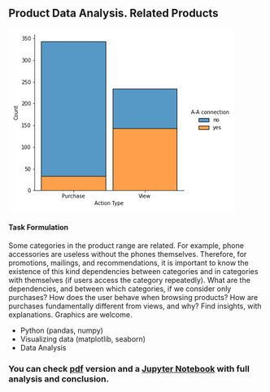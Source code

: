 ## Product Data Analysis. Related Products

<img src='data/action.png'>

#### Task Formulation

Some categories in the product range are related. For example, phone accessories are useless without the phones themselves. Therefore, for promotions, mailings, and recommendations, it is important to know the existence of this kind dependencies between categories and in categories with themselves (if users access the category repeatedly). What are the dependencies, and between which categories, if we consider only purchases? How does the user behave when browsing products? How are purchases fundamentally different from views, and why?
Find insights, with explanations. Graphics are welcome.

 - Python (pandas, numpy)
 - Visualizing data (matplotlib, seaborn)
 - Data Analysis


### You can check [pdf](data/related_products.pdf) version and a [Jupyter Notebook](related_products.ipynb) with full analysis and conclusion.


